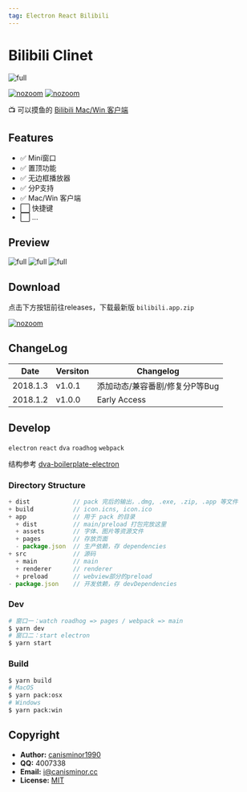 ```yaml
---
tag: Electron React Bilibili
---
```




# Bilibili Clinet

![full](http://qn.canisminor.cc/2018-01-03-preview-0.png)

[![nozoom](https://img.shields.io/github/release/canisminor1990/bilibili-client.svg)](https://github.com/canisminor1990/bilibili-client)
[![nozoom](https://img.shields.io/github/downloads/canisminor1990/bilibili-client/total.svg)](https://github.com/canisminor1990/bilibili-client/releases)



📺 可以摸鱼的 [Bilibili Mac/Win 客户端](https://github.com/canisminor1990/bilibili-client)



## Features

- ✅ Mini窗口
- ✅ 置顶功能
- ✅ 无边框播放器
- ✅ 分P支持
- ✅ Mac/Win 客户端
- ⬜️ 快捷键
- ⬜️ ...



## Preview

![full](http://qn.canisminor.cc/2018-01-03-preview-1.png)
![full](http://qn.canisminor.cc/2018-01-03-preview-2.png)
![full](http://qn.canisminor.cc/2018-01-03-preview-3.png)



## Download

点击下方按钮前往releases，下载最新版 `bilibili.app.zip`

[![nozoom](https://img.shields.io/badge/bilibili-download-ff69b4.svg?style=for-the-badge)](https://github.com/canisminor1990/bilibili-client/releases)



## ChangeLog

| Date     | Versiton | Changelog          |
| -------- | -------- | ------------------ |
| 2018.1.3 | v1.0.1   | 添加动态/兼容番剧/修复分P等Bug |
| 2018.1.2 | v1.0.0   | Early Access       |



## Develop

`electron` `react` `dva` `roadhog` `webpack`



结构参考 [dva-boilerplate-electron](https://github.com/sorrycc/dva-boilerplate-electron)



### Directory Structure

```js
+ dist            // pack 完后的输出，.dmg, .exe, .zip, .app 等文件
+ build           // icon.icns, icon.ico
+ app             // 用于 pack 的目录
  + dist          // main/preload 打包完放这里
  + assets        // 字体、图片等资源文件
  + pages         // 存放页面
  - package.json  // 生产依赖，存 dependencies
+ src             // 源码
  + main          // main
  + renderer      // renderer
  + preload       // webview部分的preload
- package.json    // 开发依赖，存 devDependencies
```



### Dev

```bash
# 窗口一：watch roadhog => pages / webpack => main
$ yarn dev
# 窗口二：start electron
$ yarn start
```



### Build

```bash
$ yarn build
# MacOS
$ yarn pack:osx
# Windows
$ yarn pack:win
```



## Copyright

- **Author:** [canisminor1990](https://github.com/canisminor1990)
- **QQ:** 4007338
- **Email:** <i@canisminor.cc>
- **License:** [MIT](https://tldrlegal.com/license/mit-license)
